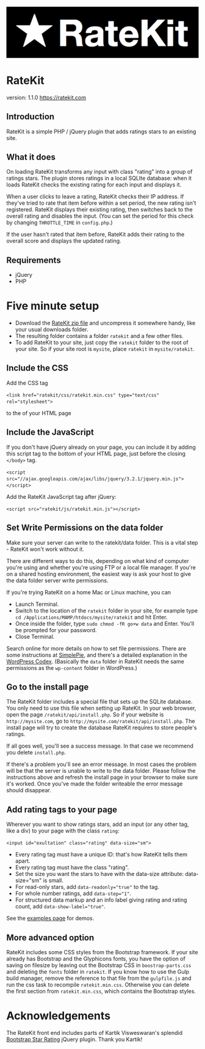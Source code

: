 [![RateKit](ratekit/img/ratekit-logo-520x138.gif)](https://ratekit.com/)

# RateKit
version: 1.1.0
https://ratekit.com

## Introduction

RateKit is a simple PHP / jQuery plugin that adds ratings stars to an existing site.

## What it does

On loading RateKit transforms any input with class "rating" into a group of ratings stars. The plugin stores ratings in a local SQLIte database: when it loads RateKit checks the existing rating for each input and displays it.

When a user clicks to leave a rating, RateKit checks their IP address. If they've tried to rate that item before within a set period, the new rating isn't registered. RateKit displays their existing rating, then switches back to the overall rating and disables the input. (You can set the period for this check by changing `THROTTLE_TIME` in `config.php`.)

If the user hasn't rated that item before, RateKit adds their rating to the overall score and displays the updated rating.

## Requirements

* jQuery
* PHP

# Five minute setup

* Download the [RateKit zip file](https://github.com/andfinally/ratekit/archive/master.zip) and uncompress it somewhere handy, like your usual downloads folder.
* The resulting folder contains a folder `ratekit` and a few other files.
* To add RateKit to your site, just copy the `ratekit` folder to the root of your site. So if your site root is `mysite`, place `ratekit` in `mysite/ratekit`.

## Include the CSS

Add the CSS tag

`<link href="ratekit/css/ratekit.min.css" type="text/css" rel="stylesheet">`

to the <head> of your HTML page

## Include the JavaScript

If you don't have jQuery already on your page, you can include it by adding this script tag to the bottom of your HTML page, just
before the closing `</body>` tag.

`<script src="//ajax.googleapis.com/ajax/libs/jquery/3.2.1/jquery.min.js"></script>`

Add the RateKit JavaScript tag after jQuery:

`<script src="ratekit/js/ratekit.min.js"></script>`

## Set Write Permissions on the data folder

Make sure your server can write to the ratekit/data folder. This is a vital step - RateKit won't work without it.

There are different ways to do this, depending on what kind of computer you're using and whether you're using FTP or a local file manager. If you're on a shared hosting environment, the easiest way is ask your host to give the data folder server write permissions.

If you're trying RateKit on a home Mac or Linux machine, you can

* Launch Terminal.
* Switch to the location of the `ratekit` folder in your site, for example type `cd /Applications/MAMP/htdocs/mysite/ratekit` and hit Enter.
* Once inside the folder, type `sudo chmod -fR go+w data` and Enter. You'll be prompted for your password.
* Close Terminal.

Search online for more details on how to set file permissions. There are some instructions at [SimplePie](http://simplepie.org/wiki/faq/file_permissions), and there's a detailed explanation in the [WordPress Codex](https://codex.wordpress.org/Changing_File_Permissions). (Basically the `data` folder in RateKit needs the same permissions as the `wp-content` folder in WordPress.)

## Go to the install page

The RateKit folder includes a special file that sets up the SQLite database. You only need to use this file when setting up RateKit. In your web browser, open the page `/ratekit/api/install.php`. So if your website is `http://mysite.com`, go to `http://mysite.com/ratekit/api/install.php`. The install page will try to create the database RateKit requires to store people's ratings. 

If all goes well, you'll see a success message. In that case we recommend you delete `install.php`.

If there's a problem you'll see an error message. In most cases the problem will be that the server is unable to write to the data folder. Please follow the instructions above and refresh the install page in your browser to make sure it's worked. Once you've made the folder writeable the error message should disappear.

## Add rating tags to your page

Wherever you want to show ratings stars, add an input (or any other tag, like a div) to your page with the class `rating`:

`<input id="exultation" class="rating" data-size="sm">`

* Every rating tag must have a unique ID: that's how RateKit tells them apart.
* Every rating tag must have the class "rating".
* Set the size you want the stars to have with the data-size attribute: data-size="sm" is small.
* For read-only stars, add `data-readonly="true"` to the tag.
* For whole number ratings, add `data-step="1"`.
* For structured data markup and an info label giving rating and rating count, add `data-show-label="true"`.

See the [examples page](https://ratekit.com/examples) for demos.

## More advanced option

RateKit includes some CSS styles from the Bootstrap framework. If your site already has Bootstrap and the Glyphicons fonts, you have the option of saving on filesize by leaving out the Bootstrap CSS in `boostrap-parts.css` and deleting the `fonts` folder in `ratekit`. If you know how to use the Gulp build manager, remove the reference to that file from the `gulpfile.js` and run the css task to recompile `ratekit.min.css`. Otherwise you can delete the first section from `ratekit.min.css`, which contains the Bootstrap styles.

# Acknowledgements

The RateKit front end includes parts of Kartik Visweswaran's splendid [Bootstrap Star Rating](http://plugins.krajee.com/star-rating) jQuery plugin. Thank you Kartik!
